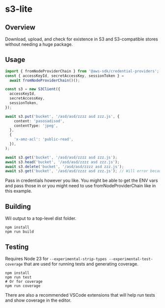 # s3-lite

## Overview

Download, upload, and check for existence in S3 and S3-compatible stores without needing a huge package.

## Usage

```typescript
import { fromNodeProviderChain } from '@aws-sdk/credential-providers';
const { accessKeyId, secretAccessKey, sessionToken } =
  await fromNodeProviderChain()();

const s3 = new S3Client({
  accessKeyId,
  secretAccessKey,
  sessionToken,
});

await s3.put('bucket', '/asd/asd/zzzz asd zzz.js', {
    content: 'pasosadisod',
    contentType: 'jpeg',
  },
  {
    'x-amz-acl': 'public-read',
  }),
);

await s3.get('bucket', '/asd/asd/zzzz asd zzz.js');
await s3.head('bucket', '/asd/asd/zzzz asd zzz.js');
await s3.delete('bucket', '/asd/asd/zzzz asd zzz.js');
await s3.get('bucket', '/asd/asd/zzzz asd zzz.js'); // Will error because it was deleted
```

Pass in credentials however you like. You might be able to get the ENV vars and pass those in or you might need to use fromNodeProviderChain like in this example.

## Building

Wil output to a top-level dist folder.

```shell
npm install
npm run build
```

## Testing

Requires Node 23 for `--experimental-strip-types --experimental-test-coverage` that are used for running tests and generating coverage.

```shell
npm install
npm run test
# Or for coverage
npm run coverage
```

There are also a recommended VSCode extensions that will help run tests and show coverage in the editor.
